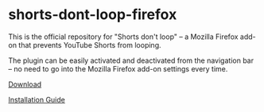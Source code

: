 # shorts-dont-loop-firefox
This is the official repository for "Shorts don't loop" – a Mozilla Firefox add-on that prevents YouTube Shorts from looping.

The plugin can be easily activated and deactivated from the navigation bar – no need to go into the Mozilla Firefox add-on settings every time.

[Download](https://github.com/nwawrzyniak/shorts-dont-loop-firefox/releases/latest)

[Installation Guide](https://github.com/nwawrzyniak/shorts-dont-loop-firefox/wiki/How-to-install)
